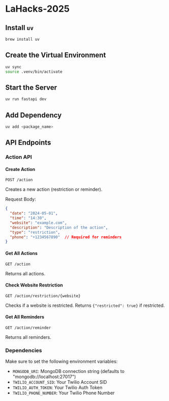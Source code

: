 # LaHacks-2025

## Install `uv`
```bash
brew install uv
```

## Create the Virtual Environment
```bash
uv sync
source .venv/bin/activate
```

## Start the Server
```bash
uv run fastapi dev
```

## Add Dependency
```bash
uv add <package_name>
```

## API Endpoints

### Action API

#### Create Action
```
POST /action
```
Creates a new action (restriction or reminder).

Request Body:
```json
{
  "date": "2024-05-01",
  "time": "14:30",
  "website": "example.com",
  "description": "Description of the action",
  "type": "restriction",
  "phone": "+1234567890"  // Required for reminders
}
```

#### Get All Actions
```
GET /action
```
Returns all actions.

#### Check Website Restriction
```
GET /action/restriction/{website}
```
Checks if a website is restricted. Returns `{"restricted": true}` if restricted.

#### Get All Reminders
```
GET /action/reminder
```
Returns all reminders.

### Dependencies

Make sure to set the following environment variables:
- `MONGODB_URI`: MongoDB connection string (defaults to "mongodb://localhost:27017")
- `TWILIO_ACCOUNT_SID`: Your Twilio Account SID
- `TWILIO_AUTH_TOKEN`: Your Twilio Auth Token
- `TWILIO_PHONE_NUMBER`: Your Twilio Phone Number
